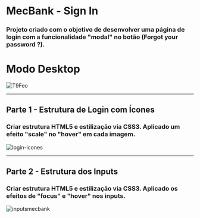 # MecBank - Sign In

### Projeto criado com o objetivo de desenvolver uma página de login com a funcionalidade "modal" no botão (Forgot your password ?).

# Modo Desktop 

![T9Feo](https://user-images.githubusercontent.com/115199808/212562606-f7612810-934c-4acc-8c5d-4dd1ecf5da62.png)

<hr> 

## Parte 1 - Estrutura de Login com Ícones

### Criar estrutura HTML5 e estilização via CSS3. Aplicado um efeito "scale" no "hover" em cada imagem.

![login-icones](https://user-images.githubusercontent.com/115199808/212563705-712936d2-3317-47e6-be15-b6a56f5be4e3.gif)

<hr> 

## Parte 2 - Estrutura dos Inputs

### Criar estrutura HTML5 e estilização via CSS3. Aplicado os efeitos de "focus" e "hover" nos inputs. 

![inputsmecbank](https://user-images.githubusercontent.com/115199808/212563841-5d27a2a4-90af-4bd1-b55c-102b3ad67ea4.gif)
